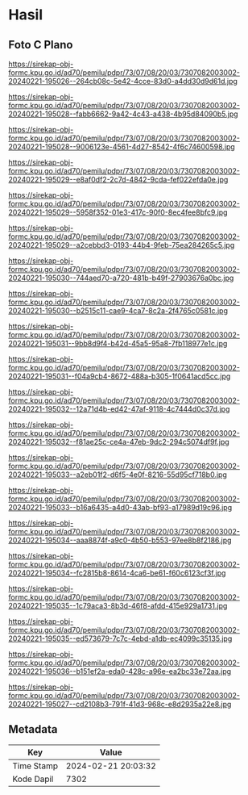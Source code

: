 # Hasil

## Foto C Plano

https://sirekap-obj-formc.kpu.go.id/ad70/pemilu/pdpr/73/07/08/20/03/7307082003002-20240221-195026--264cb08c-5e42-4cce-83d0-a4dd30d9d61d.jpg

https://sirekap-obj-formc.kpu.go.id/ad70/pemilu/pdpr/73/07/08/20/03/7307082003002-20240221-195028--fabb6662-9a42-4c43-a438-4b95d84090b5.jpg

https://sirekap-obj-formc.kpu.go.id/ad70/pemilu/pdpr/73/07/08/20/03/7307082003002-20240221-195028--9006123e-4561-4d27-8542-4f6c74600598.jpg

https://sirekap-obj-formc.kpu.go.id/ad70/pemilu/pdpr/73/07/08/20/03/7307082003002-20240221-195029--e8af0df2-2c7d-4842-9cda-fef022efda0e.jpg

https://sirekap-obj-formc.kpu.go.id/ad70/pemilu/pdpr/73/07/08/20/03/7307082003002-20240221-195029--5958f352-01e3-417c-90f0-8ec4fee8bfc9.jpg

https://sirekap-obj-formc.kpu.go.id/ad70/pemilu/pdpr/73/07/08/20/03/7307082003002-20240221-195029--a2cebbd3-0193-44b4-9feb-75ea284265c5.jpg

https://sirekap-obj-formc.kpu.go.id/ad70/pemilu/pdpr/73/07/08/20/03/7307082003002-20240221-195030--744aed70-a720-481b-b49f-27903676a0bc.jpg

https://sirekap-obj-formc.kpu.go.id/ad70/pemilu/pdpr/73/07/08/20/03/7307082003002-20240221-195030--b2515c11-cae9-4ca7-8c2a-2f4765c0581c.jpg

https://sirekap-obj-formc.kpu.go.id/ad70/pemilu/pdpr/73/07/08/20/03/7307082003002-20240221-195031--9bb8d9f4-b42d-45a5-95a8-7fb118977e1c.jpg

https://sirekap-obj-formc.kpu.go.id/ad70/pemilu/pdpr/73/07/08/20/03/7307082003002-20240221-195031--f04a9cb4-8672-488a-b305-1f0641acd5cc.jpg

https://sirekap-obj-formc.kpu.go.id/ad70/pemilu/pdpr/73/07/08/20/03/7307082003002-20240221-195032--12a71d4b-ed42-47af-9118-4c7444d0c37d.jpg

https://sirekap-obj-formc.kpu.go.id/ad70/pemilu/pdpr/73/07/08/20/03/7307082003002-20240221-195032--f81ae25c-ce4a-47eb-9dc2-294c5074df9f.jpg

https://sirekap-obj-formc.kpu.go.id/ad70/pemilu/pdpr/73/07/08/20/03/7307082003002-20240221-195033--a2eb01f2-d6f5-4e0f-8216-55d95cf718b0.jpg

https://sirekap-obj-formc.kpu.go.id/ad70/pemilu/pdpr/73/07/08/20/03/7307082003002-20240221-195033--b16a6435-a4d0-43ab-bf93-a17989d19c96.jpg

https://sirekap-obj-formc.kpu.go.id/ad70/pemilu/pdpr/73/07/08/20/03/7307082003002-20240221-195034--aaa8874f-a9c0-4b50-b553-97ee8b8f2186.jpg

https://sirekap-obj-formc.kpu.go.id/ad70/pemilu/pdpr/73/07/08/20/03/7307082003002-20240221-195034--fc2815b8-8614-4ca6-be61-f60c6123cf3f.jpg

https://sirekap-obj-formc.kpu.go.id/ad70/pemilu/pdpr/73/07/08/20/03/7307082003002-20240221-195035--1c79aca3-8b3d-46f8-afdd-415e929a1731.jpg

https://sirekap-obj-formc.kpu.go.id/ad70/pemilu/pdpr/73/07/08/20/03/7307082003002-20240221-195035--ed573679-7c7c-4ebd-a1db-ec4099c35135.jpg

https://sirekap-obj-formc.kpu.go.id/ad70/pemilu/pdpr/73/07/08/20/03/7307082003002-20240221-195036--b151ef2a-eda0-428c-a96e-ea2bc33e72aa.jpg

https://sirekap-obj-formc.kpu.go.id/ad70/pemilu/pdpr/73/07/08/20/03/7307082003002-20240221-195027--cd2108b3-791f-41d3-968c-e8d2935a22e8.jpg


## Metadata

| Key        | Value               |
| ---------- | ------------------- |
| Time Stamp | 2024-02-21 20:03:32 |
| Kode Dapil | 7302                |



